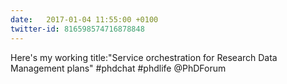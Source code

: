 ```yaml
---
date:   2017-01-04 11:55:00 +0100
twitter-id: 816598574716878848
---
```


Here's my working title:"Service orchestration for Research Data Management plans" #phdchat #phdlife @PhDForum
